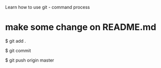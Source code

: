 Learn how to use git - command process

# make some change on README.md

$ git add .

$ git commit

$ git push origin master
